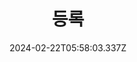 ---
title: 등록
date: 2024-02-22T05:58:03.337Z
description: 등록 및 참여 상위 메뉴 항목 **삭제하지 마세요**
weight: 50
---